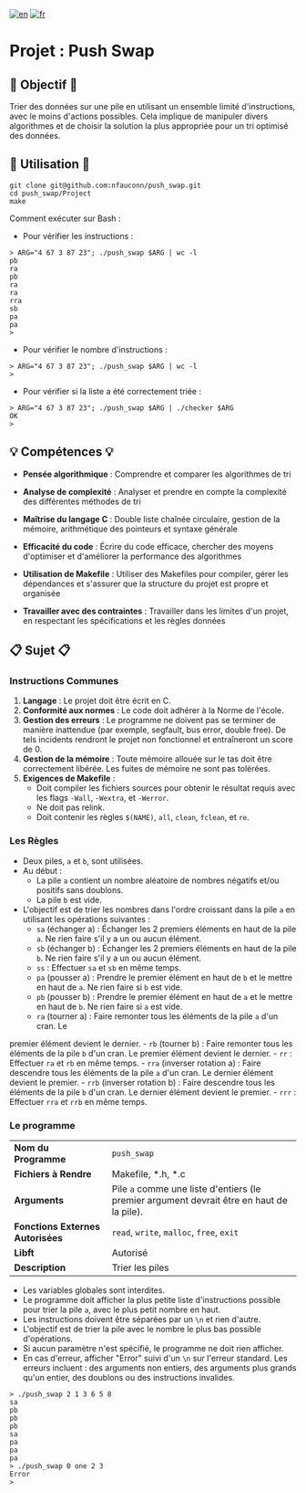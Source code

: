 [![en](https://img.shields.io/badge/lang-en-pink.svg)](https://github.com/nfauconn/push_swap/blob/master/README.md)
[![fr](https://img.shields.io/badge/lang-fr-purple.svg)](https://github.com/nfauconn/push_swap/blob/master/README.fr.md)

# Projet : Push Swap

## 🏁 Objectif 🏁

Trier des données sur une pile en utilisant un ensemble limité d'instructions, avec le moins d'actions possibles. Cela implique de manipuler divers algorithmes et de choisir la solution la plus appropriée pour un tri optimisé des données.

## 🚀 Utilisation 🚀

```shell
git clone git@github.com:nfauconn/push_swap.git
cd push_swap/Project
make
```

Comment exécuter sur Bash :

- Pour vérifier les instructions :
```shell
> ARG="4 67 3 87 23"; ./push_swap $ARG | wc -l
pb
ra
pb
ra
ra
rra
sb
pa
pa
>
```

- Pour vérifier le nombre d'instructions :
```shell
> ARG="4 67 3 87 23"; ./push_swap $ARG | wc -l
>
```

- Pour vérifier si la liste a été correctement triée :
```shell
> ARG="4 67 3 87 23"; ./push_swap $ARG | ./checker $ARG
OK
>
```

## 💡 Compétences 💡

- **Pensée algorithmique** : Comprendre et comparer les algorithmes de tri

- **Analyse de complexité** : Analyser et prendre en compte la complexité des différentes méthodes de tri

- **Maîtrise du langage C** : Double liste chaînée circulaire, gestion de la mémoire, arithmétique des pointeurs et syntaxe générale

- **Efficacité du code** : Écrire du code efficace, chercher des moyens d'optimiser et d'améliorer la performance des algorithmes

- **Utilisation de Makefile** : Utiliser des Makefiles pour compiler, gérer les dépendances et s'assurer que la structure du projet est propre et organisée

- **Travailler avec des contraintes** : Travailler dans les limites d'un projet, en respectant les spécifications et les règles données

## 📋 Sujet 📋


### Instructions Communes

1. **Langage** : Le projet doit être écrit en C.
2. **Conformité aux normes** : Le code doit adhérer à la Norme de l'école.
3. **Gestion des erreurs** : Le programme ne doivent pas se terminer de manière inattendue (par exemple, segfault, bus error, double free). De tels incidents rendront le projet non fonctionnel et entraîneront un score de 0.
4. **Gestion de la mémoire** : Toute mémoire allouée sur le tas doit être correctement libérée. Les fuites de mémoire ne sont pas tolérées.
5. **Exigences de Makefile** :
   - Doit compiler les fichiers sources pour obtenir le résultat requis avec les flags `-Wall`, `-Wextra`, et `-Werror`.
   - Ne doit pas relink.
   - Doit contenir les règles `$(NAME)`, `all`, `clean`, `fclean`, et `re`.

### Les Règles

- Deux piles, `a` et `b`, sont utilisées.
- Au début :
	- La pile `a` contient un nombre aléatoire de nombres négatifs et/ou positifs sans doublons.
	- La pile `b` est vide.
- L'objectif est de trier les nombres dans l'ordre croissant dans la pile `a` en utilisant les opérations suivantes :
	- `sa` (échanger a) : Échanger les 2 premiers éléments en haut de la pile `a`. Ne rien faire s'il y a un ou aucun élément.
	- `sb` (échanger b) : Échanger les 2 premiers éléments en haut de la pile `b`. Ne rien faire s'il y a un ou aucun élément.
	- `ss` : Effectuer `sa` et `sb` en même temps.
	- `pa` (pousser a) : Prendre le premier élément en haut de `b` et le mettre en haut de `a`. Ne rien faire si `b` est vide.
	- `pb` (pousser b) : Prendre le premier élément en haut de `a` et le mettre en haut de `b`. Ne rien faire si `a` est vide.
	- `ra` (tourner a) : Faire remonter tous les éléments de la pile `a` d'un cran. Le

premier élément devient le dernier.
	- `rb` (tourner b) : Faire remonter tous les éléments de la pile `b` d'un cran. Le premier élément devient le dernier.
	- `rr` : Effectuer `ra` et `rb` en même temps.
	- `rra` (inverser rotation a) : Faire descendre tous les éléments de la pile `a` d'un cran. Le dernier élément devient le premier.
	- `rrb` (inverser rotation b) : Faire descendre tous les éléments de la pile `b` d'un cran. Le dernier élément devient le premier.
	- `rrr` : Effectuer `rra` et `rrb` en même temps.

### Le programme

| | |
| --- | --- |
| **Nom du Programme** | `push_swap` |
| **Fichiers à Rendre** | Makefile, *.h, *.c |
| **Arguments** | Pile `a` comme une liste d'entiers (le premier argument devrait être en haut de la pile). |
| **Fonctions Externes Autorisées** | `read`, `write`, `malloc`, `free`, `exit` |
| **Libft** | Autorisé |
| **Description** | Trier les piles |

- Les variables globales sont interdites.
- Le programme doit afficher la plus petite liste d'instructions possible pour trier la pile `a`, avec le plus petit nombre en haut.
- Les instructions doivent être séparées par un `\n` et rien d'autre.
- L'objectif est de trier la pile avec le nombre le plus bas possible d'opérations.
- Si aucun paramètre n'est spécifié, le programme ne doit rien afficher.
- En cas d'erreur, afficher "Error" suivi d'un `\n` sur l'erreur standard. Les erreurs incluent : des arguments non entiers, des arguments plus grands qu'un entier, des doublons ou des instructions invalides.

```shell
> ./push_swap 2 1 3 6 5 8
sa
pb
pb
pb
sa
pa
pa
pa
> ./push_swap 0 one 2 3
Error
>
```